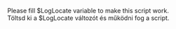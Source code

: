 Please fill $LogLocate variable to make this script work. <br />
Töltsd ki a $LogLocate változót és működni fog a script.